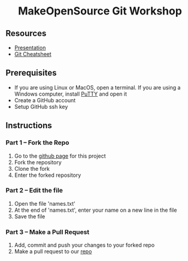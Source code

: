 <h1 style="text-align: center;">MakeOpenSource Git Workshop</h1>
<h2>Resources</h2>
<ul>
    <li><a href="https://workshop.makeopensource.org/git/assets/introduction-to-git.pdf">Presentation</a></li>
    <li><a href="https://workshop.makeopensource.org/git/assets/git-cheatsheet.pdf">Git Cheatsheet</a></li>
</ul>
<h2>Prerequisites</h2>
<ul>
    <li>
        If you are using Linux or MacOS, open a terminal. If you are using a Windows computer,
        install <a href="https://www.chiark.greenend.org.uk/~sgtatham/putty/latest.html">PuTTY</a>
        and open it
    </li>
    <li>Create a GitHub account</li>
    <li>Setup GitHub ssh key</li>
</ul>
<h2>Instructions</h2>
<h3>Part 1 – Fork the Repo</h3>
<ol>
    <li>Go to the
        <a href="https://github.com/makeopensource/git-workshop-2022/">github page</a>
        for this project
    </li>
    <li>Fork the repository</li>
    <li>Clone the fork</li>
    <li>Enter the forked repository</li>
</ol>
<h3>Part 2 – Edit the file</h3>
<ol>
    <li>Open the file 'names.txt'</li>
    <li>At the end of 'names.txt', enter your name on a new line in the file</li>
    <li>Save the file</li>
</ol>
<h3>Part 3 – Make a Pull Request</h3>
    <ol>
    <li>Add, commit and push your changes to your forked repo</li>
    <li>Make a pull request to our <a href="https://github.com/makeopensource/git-workshop-2022/">repo</a></li>
</ol>
